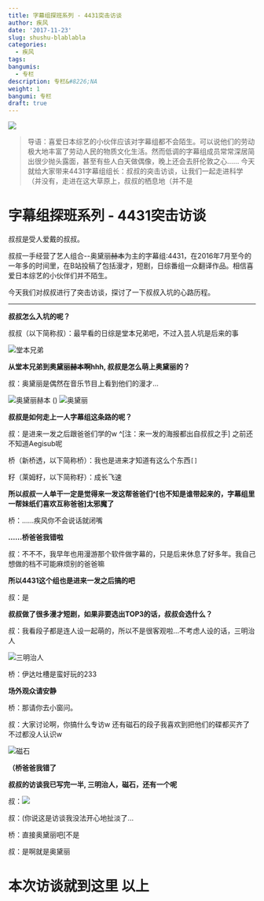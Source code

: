 ```yaml
---
title: 字幕组探班系列 - 4431突击访谈
author: 疾风
date: '2017-11-23'
slug: shushu-blablabla
categories:
  - 疾风
tags: 
bangumis:
  - 专栏
description: 专栏&#8226;NA
weight: 1
bangumi: 专栏
draft: true
---
```



![](http://localhost:1313/img/logo_4431_min.png)

> 导语：喜爱日本综艺的小伙伴应该对字幕组都不会陌生。可以说他们的劳动极大地丰富了劳动人民的物质文化生活。然而低调的字幕组成员常常深居简出很少抛头露面，甚至有些人白天做偶像，晚上还会去肝伦敦之心……
今天就给大家带来4431字幕组组长：叔叔的突击访谈，让我们一起走进科学（并没有，走进在这大草原上，叔叔的栖息地（并不是

# 字幕组探班系列 - 4431突击访谈

叔叔是受人爱戴的叔叔。

叔叔一手经营了艺人组合--奥黛丽~~赫本~~为主的字幕组:4431，在2016年7月至今的一年多的时间里，在B站投稿了包括漫才，短剧，日综番组一众翻译作品。相信喜爱日本综艺的小伙伴们并不陌生。

今天我们对叔叔进行了突击访谈，探讨了一下叔叔入坑的心路历程。

***


**叔叔怎么入坑的呢？**

叔叔（以下简称叔）：最早看的日综是堂本兄弟吧，不过入芸人坑是后来的事

![堂本兄弟](https://i.imgur.com/hk1cvz4.jpg)

**从堂本兄弟到奥黛丽~~赫本~~啊hhh, 叔叔是怎么萌上奥黛丽的？**

叔：奥黛丽是偶然在音乐节目上看到他们的漫才...

![奥黛丽赫本](https://i.imgur.com/WTBJ3cr.jpg)
()
![奥黛丽](https://i.imgur.com/kUpgO98.jpg)

**叔叔是如何走上一人字幕组这条路的呢？**

叔：是进来一发之后跟爸爸们学的w ^[注：来一发的海报都出自叔叔之手] 之前还不知道Aegisub呢

桥（新桥透，以下简称桥）：我也是进来才知道有这么个东西`[]`

籽（莱姆籽，以下简称籽）：成长飞速

**所以叔叔一人单干一定是觉得来一发这帮爸爸们^[也不知是谁带起来的，字幕组里一帮妹纸们喜欢互称爸爸]太邪魔了**

桥：……疾风你不会说话就闭嘴

**……桥爸爸我错啦** 

叔：不不不，我早年也用漫游那个软件做字幕的，只是后来休息了好多年。我自己想做的档不可能麻烦别的爸爸嘛


**所以4431这个组也是进来一发之后搞的吧**

叔：是

**叔叔做了很多漫才短剧，如果非要选出TOP3的话，叔叔会选什么？**

叔：我看段子都是连人设一起萌的，所以不是很客观啦...不考虑人设的话，三明治人

![三明治人](https://i.imgur.com/4cCrrdr.jpg)

桥：伊达吐槽是蛮好玩的233

**场外观众请安静**

桥：那请你去小窗问。

叔：大家讨论啊，你搞什么专访w 还有磁石的段子我喜欢到把他们的碟都买齐了 不过都没人认识w

![磁石](https://i.imgur.com/WtOvrEV.jpg)

**（桥爸爸我错了**

**叔叔的访谈我已写完一半, 三明治人，磁石，还有一个呢** 

叔：![](https://i.imgur.com/DekwxRU.jpg)

叔：(你说这是访谈我没法开心地扯淡了... 

桥：直接奥黛丽吧[不是

叔：是啊就是奥黛丽

# **本次访谈就到这里 以上**


